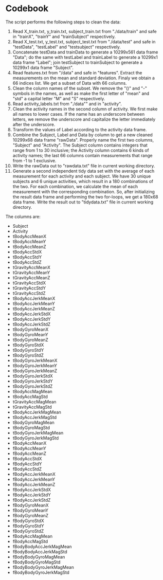 Codebook
========
The script performs the following steps to clean the data:

1. Read X_train.txt, y_train.txt, subject_train.txt from "./data/train" and safe in "trainX", "trainY" and "trainSubject" respectively.
2. Read X_test.txt, y_test.txt, subject_test.txt from "./data/test" and safe in "testData", "testLabel" and "testsubject" respectively.
3. Concatenate testData and trainData to generate a 10299x561 data frame "Data"; do the same with testLabel and trainLabel to generate a 10299x1 data frame "Label"; join testSubject to trainSubject to generate a 10299x1 data frame "Subject".
4. Read features.txt from "/data" and safe in "features". Extract the measurements on the mean and standard deviation. Finaly we obtain a 66 indices list. We get a subset of Data with 66 columns.
5. Clean the column names of the subset. We remove the "()" and "-" symbols in the names, as well as make the first letter of "mean" and "std" a capital letter "M" and "S" respectively.
6. Read activity_labels.txt  from  "./data"" and in "activity".
7. Clean the activity names in the second column of activity. We first make all names to lower cases. If the name has an underscore between letters, we remove the underscore and capitalize the letter immediately after the underscore.
8. Transform the values of Label according to the activity data frame.
9. Combine the Subject, Label and Data by column to get a new cleaned 10299x68 data frame "rawData". Properly name the first two columns, "Subject" and "Activity". The Subject column contains integers that range from 1 to 30 inclusive; the Activity column contains 6 kinds of activity names; the last 66 columns contain measurements that range from -1 to 1 exclusive.
10. Write the rawData out to "rawdata.txt" file in current working directory.
11. Generate a second independent tidy data set with the average of each measurement for each activity and each subject. 
 We have 30 unique subjects and 6 unique activities, which result in a 180 combinations of the two. For each combination, we calculate the mean of each measurement with the corresponding combination. So, after initializing the result data frame and performing the two for-loops, we get a 180x68 data frame.
Write the result out to "tidydata.txt" file in current working directory.

The columns are:
* Subject
* Activity
* tBodyAccMeanX
* tBodyAccMeanY
* tBodyAccMeanZ
* tBodyAccStdX
* tBodyAccStdY
* tBodyAccStdZ
* tGravityAccMeanX
* tGravityAccMeanY
* tGravityAccMeanZ
* tGravityAccStdX
* tGravityAccStdY
* tGravityAccStdZ
* tBodyAccJerkMeanX
* tBodyAccJerkMeanY
* tBodyAccJerkMeanZ
* tBodyAccJerkStdX
* tBodyAccJerkStdY
* tBodyAccJerkStdZ
* tBodyGyroMeanX
* tBodyGyroMeanY
* tBodyGyroMeanZ
* tBodyGyroStdX
* tBodyGyroStdY
* tBodyGyroStdZ
* tBodyGyroJerkMeanX
* tBodyGyroJerkMeanY
* tBodyGyroJerkMeanZ
* tBodyGyroJerkStdX
* tBodyGyroJerkStdY
* tBodyGyroJerkStdZ
* tBodyAccMagMean
* tBodyAccMagStd
* tGravityAccMagMean
* tGravityAccMagStd
* tBodyAccJerkMagMean
* tBodyAccJerkMagStd
* tBodyGyroMagMean
* tBodyGyroMagStd
* tBodyGyroJerkMagMean
* tBodyGyroJerkMagStd
* fBodyAccMeanX
* fBodyAccMeanY
* fBodyAccMeanZ
* fBodyAccStdX
* fBodyAccStdY
* fBodyAccStdZ
* fBodyAccJerkMeanX
* fBodyAccJerkMeanY
* fBodyAccJerkMeanZ
* fBodyAccJerkStdX
* fBodyAccJerkStdY
* fBodyAccJerkStdZ
* fBodyGyroMeanX
* fBodyGyroMeanY
* fBodyGyroMeanZ
* fBodyGyroStdX
* fBodyGyroStdY
* fBodyGyroStdZ
* fBodyAccMagMean
* fBodyAccMagStd
* fBodyBodyAccJerkMagMean
* fBodyBodyAccJerkMagStd
* fBodyBodyGyroMagMean
* fBodyBodyGyroMagStd
* fBodyBodyGyroJerkMagMean
* fBodyBodyGyroJerkMagStd
